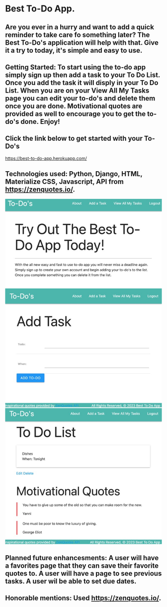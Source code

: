 # Best To-Do App.

## Are you ever in a hurry and want to add a quick reminder to take care fo something later? The Best To-Do's application will help with that. Give it a try to today, it's simple and easy to use. 


## Getting Started: To start using the to-do app simply sign up then add a task to your To Do List. Once you add the task it will disply in your To Do List. When you are on your View All My Tasks page you can edit your to-do's and delete them once you are done. Motivational quotes are provided as well to encourage you to get the to-do's done.  Enjoy! 

## Click the link below to get started with your To-Do's
https://best-to-do-app.herokuapp.com/


## Technologies used: Python, Django, HTML, Materialize CSS, Javascript, API from https://zenquotes.io/.

![WireFrameHome](/main_app/imgs/Home.jpeg)
![WireFrametasks](/main_app/imgs/Add.jpeg)
![WireFrameviewAllTasks](/main_app/imgs/List.jpeg)

## Planned future enhancesments: A user will have a favorites page that they can save their favorite quotes to. A user will have a page to see previous tasks. A user wil be able to set due dates.


## Honorable mentions: Used https://zenquotes.io/.